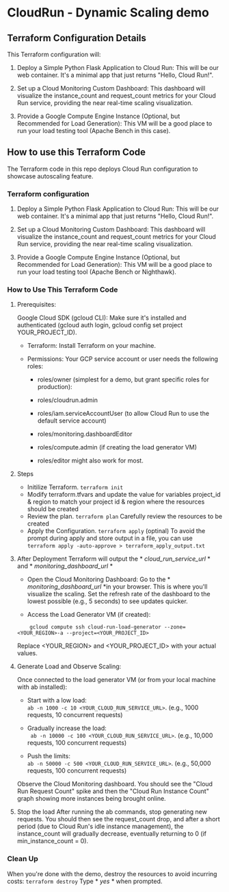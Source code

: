 # CloudRun - Dynamic Scaling demo

## Terraform Configuration Details
This Terraform configuration will:

1. Deploy a Simple Python Flask Application to Cloud Run: This will be our web container. It's a minimal app that just returns "Hello, Cloud Run!".

2. Set up a Cloud Monitoring Custom Dashboard: This dashboard will visualize the instance_count and request_count metrics for your Cloud Run service, providing the near real-time scaling visualization.

3. Provide a Google Compute Engine Instance (Optional, but Recommended for Load Generation): This VM will be a good place to run your load testing tool (Apache Bench in this case).

## How to use this Terraform Code 
The Terraform code in this repo deploys Cloud Run configuration to showcase autoscaling feature.

### Terraform configuration 

1. Deploy a Simple Python Flask Application to Cloud Run: This will be our web container. It's a minimal app that just returns "Hello, Cloud Run!".

2. Set up a Cloud Monitoring Custom Dashboard: This dashboard will visualize the instance_count and request_count metrics for your Cloud Run service, providing the near real-time scaling visualization.

3. Provide a Google Compute Engine Instance (Optional, but Recommended for Load Generation): This VM will be a good place to run your load testing tool (Apache Bench or Nighthawk).


### How to Use This Terraform Code
1. Prerequisites:

    Google Cloud SDK (gcloud CLI): Make sure it's installed and authenticated (gcloud auth login, gcloud config set project YOUR_PROJECT_ID).

    - Terraform: Install Terraform on your machine.

    - Permissions: Your GCP service account or user needs the following roles:

        - roles/owner (simplest for a demo, but grant specific roles for production):

        - roles/cloudrun.admin

        - roles/iam.serviceAccountUser (to allow Cloud Run to use the default service account)

        - roles/monitoring.dashboardEditor

        - roles/compute.admin (if creating the load generator VM)

        - roles/editor might also work for most.
2. Steps
    - Initilize Terraform. 
            `terraform init`
    - Modify terraform.tfvars and update the value for variables project_id & region to match your project id & region where the resources should be created
    - Review the plan. 
            `terraform plan`
    Carefully review the resources to be created
    - Apply the Configuration. 
            `terraform apply`
       (optinal) To avoid the prompt during apply and store output in a file, you can use  
            `terraform apply -auto-approve > terraform_apply_output.txt`

3. After Deployment
    Terraform will output the * *cloud_run_service_url* * and * *monitoring_dashboard_url* *

    - Open the Cloud Monitoring Dashboard: 
    Go to the * *monitoring_dashboard_url* *in your browser. This is where you'll visualize the scaling. Set the refresh rate of the dashboard to the lowest possible (e.g., 5 seconds) to see updates quicker.

    - Access the Load Generator VM (if created):
    ```
        gcloud compute ssh cloud-run-load-generator --zone=<YOUR_REGION>-a --project=<YOUR_PROJECT_ID>
    ``` 
    Replace <YOUR_REGION> and <YOUR_PROJECT_ID> with your actual values.

4. Generate Load and Observe Scaling:

    Once connected to the load generator VM (or from your local machine with ab installed):

    - Start with a low load:    
        `ab -n 1000 -c 10 <YOUR_CLOUD_RUN_SERVICE_URL>`. 
      (e.g., 1000 requests, 10 concurrent requests)

    - Gradually increase the load:  
        ` ab -n 10000 -c 100 <YOUR_CLOUD_RUN_SERVICE_URL>`. 
      (e.g., 10,000 requests, 100 concurrent requests)

    - Push the limits:  
        `ab -n 50000 -c 500 <YOUR_CLOUD_RUN_SERVICE_URL>`. 
      (e.g., 50,000 requests, 100 concurrent requests)

    Observe the Cloud Monitoring dashboard. You should see the "Cloud Run Request Count" spike and then the "Cloud Run Instance Count" graph showing more instances being brought online.

5. Stop the load
   After running the ab commands, stop generating new requests. You should then see the request_count drop, and after a short period (due to Cloud Run's idle instance management), the instance_count will gradually decrease, eventually returning to 0 (if min_instance_count = 0).

### Clean Up
When you're done with the demo, destroy the resources to avoid incurring costs:
`terraform destroy`
Type * *yes* * when prompted.